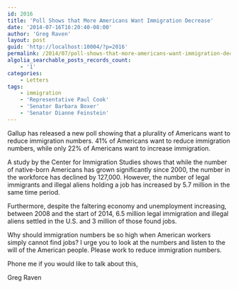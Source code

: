 ```yaml
---
id: 2016
title: 'Poll Shows that More Americans Want Immigration Decrease'
date: '2014-07-16T16:20:40-08:00'
author: 'Greg Raven'
layout: post
guid: 'http://localhost:10004/?p=2016'
permalink: /2014/07/poll-shows-that-more-americans-want-immigration-decrease/
algolia_searchable_posts_records_count:
    - '1'
categories:
    - Letters
tags:
    - immigration
    - 'Representative Paul Cook'
    - 'Senator Barbara Boxer'
    - 'Senator Dianne Feinstein'
---
```


Gallup has released a new poll showing that a plurality of Americans want to reduce immigration numbers. 41% of Americans want to reduce immigration numbers, while only 22% of Americans want to increase immigration.

A study by the Center for Immigration Studies shows that while the number of native-born Americans has grown significantly since 2000, the number in the workforce has declined by 127,000. However, the number of legal immigrants and illegal aliens holding a job has increased by 5.7 million in the same time period.

Furthermore, despite the faltering economy and unemployment increasing, between 2008 and the start of 2014, 6.5 million legal immigration and illegal aliens settled in the U.S. and 3 million of those found jobs.

Why should immigration numbers be so high when American workers simply cannot find jobs? I urge you to look at the numbers and listen to the will of the American people. Please work to reduce immigration numbers.

Phone me if you would like to talk about this,

Greg Raven